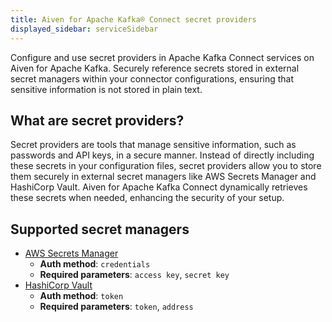 ```yaml
---
title: Aiven for Apache Kafka® Connect secret providers
displayed_sidebar: serviceSidebar
---
```


Configure and use secret providers in Apache Kafka Connect services on Aiven for Apache Kafka.
Securely reference secrets stored in external secret managers within your connector configurations, ensuring that sensitive information is not stored in plain text.

## What are secret providers?

Secret providers are tools that manage sensitive information, such as passwords
and API keys, in a secure manner. Instead of directly including these secrets in your
configuration files, secret providers allow you to store them securely in external
secret managers like AWS Secrets Manager and HashiCorp Vault.
Aiven for Apache Kafka Connect dynamically retrieves these secrets when needed, enhancing
the security of your setup.

## Supported secret managers

- [AWS Secrets Manager](/docs/products/kafka/kafka-connect/howto/configure-aws-secrets-manager)
  - **Auth method**: `credentials`
  - **Required parameters**: `access key`, `secret key`
- [HashiCorp Vault](/docs/products/kafka/kafka-connect/howto/configure-hashicorp-vault)
  - **Auth method**: `token`
  - **Required parameters**: `token`, `address`

